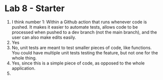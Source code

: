 # Lab 8 - Starter

1. I think number 1: Within a Github action that runs whenever code is pushed. It makes it easier to automate tests, allows code to be processed when pushed to a dev branch (not the main branch), and the user can also make edits easily.
2. Yes
3. No, unit tests are meant to test smaller pieces of code, like functions. You could have multiple unit tests testing the feature, but not one for the whole thing.
4. Yes, since this is a simple piece of code, as opposed to the whole application.
5. 